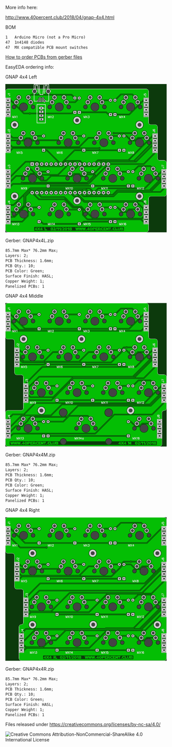 More info here:

http://www.40percent.club/2018/04/gnap-4x4.html

BOM

    1	Arduino Micro (not a Pro Micro)
    47	1n4148 diodes
    47	MX compatible PCB mount switches

[How to order PCBs from gerber files](http://www.40percent.club/2017/03/ordering-pcb.html)

EasyEDA ordering info:

GNAP 4x4 Left

![GNAP4x4L](GNAP4x4L.png)

Gerber: GNAP4x4L.zip

    85.7mm Max* 76.2mm Max;
    Layers: 2;
    PCB Thickness: 1.6mm;
    PCB Qty.: 10;
    PCB Color: Green;
    Surface Finish: HASL;
    Copper Weight: 1;
    Panelized PCBs: 1

GNAP 4x4 Middle

![GNAP4x4M](GNAP4x4M.png)

Gerber: GNAP4x4M.zip

    85.7mm Max* 76.2mm Max;
    Layers: 2;
    PCB Thickness: 1.6mm;
    PCB Qty.: 10;
    PCB Color: Green;
    Surface Finish: HASL;
    Copper Weight: 1;
    Panelized PCBs: 1

GNAP 4x4 Right

![GNAP4x4R](GNAP4x4R.png)

Gerber: GNAP4x4R.zip

    85.7mm Max* 76.2mm Max;
    Layers: 2;
    PCB Thickness: 1.6mm;
    PCB Qty.: 10;
    PCB Color: Green;
    Surface Finish: HASL;
    Copper Weight: 1;
    Panelized PCBs: 1

Files released under https://creativecommons.org/licenses/by-nc-sa/4.0/

![Creative Commons Attribution-NonCommercial-ShareAlike 4.0 International License](https://i.creativecommons.org/l/by-nc-sa/4.0/88x31.png)
